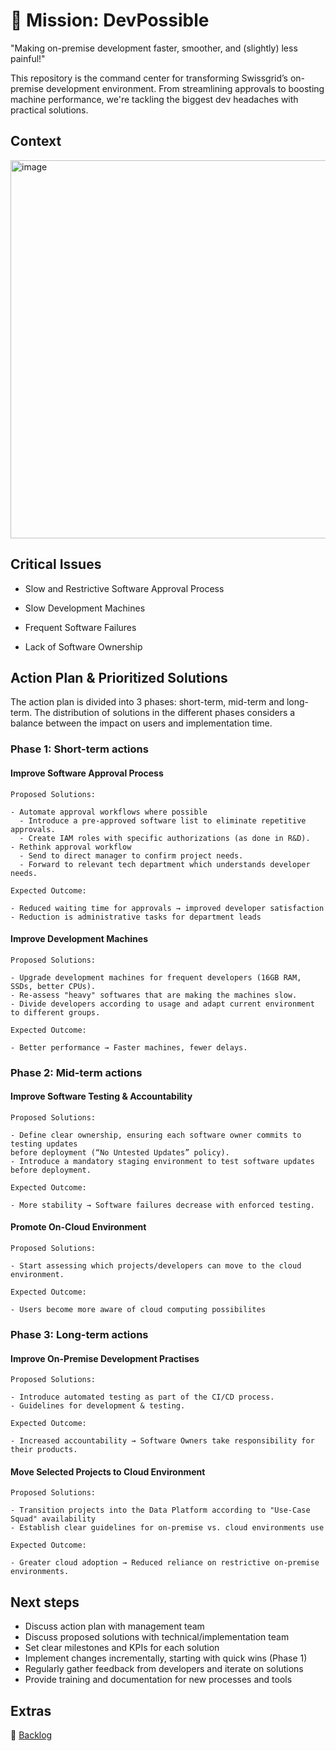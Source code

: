 # 🚀 Mission: DevPossible

"Making on-premise development faster, smoother, and (slightly) less painful!"

This repository is the command center for transforming Swissgrid’s on-premise development environment. From streamlining approvals to boosting machine performance, we're tackling the biggest dev headaches with practical solutions. 

## Context

<img width="605" alt="image" src="https://github.com/user-attachments/assets/9b6bf099-5c5c-484b-ba20-05aa5cf227d9" />

## Critical Issues 

  - Slow and Restrictive Software Approval Process
    
  - Slow Development Machines
    
  - Frequent Software Failures
    
  - Lack of Software Ownership

## Action Plan & Prioritized Solutions

The action plan is divided into 3 phases: short-term, mid-term and long-term. The distribution of solutions in the different phases considers a balance between the impact on users and implementation time.


### Phase 1: Short-term actions

  #### Improve Software Approval Process
  
    Proposed Solutions:
    
    - Automate approval workflows where possible
      - Introduce a pre-approved software list to eliminate repetitive approvals.
      - Create IAM roles with specific authorizations (as done in R&D).
    - Rethink approval workflow
      - Send to direct manager to confirm project needs.
      - Forward to relevant tech department which understands developer needs.
    
    Expected Outcome: 
    
    - Reduced waiting time for approvals → improved developer satisfaction
    - Reduction is administrative tasks for department leads
    
  
  #### Improve Development Machines
  
    Proposed Solutions:
    
    - Upgrade development machines for frequent developers (16GB RAM, SSDs, better CPUs).
    - Re-assess "heavy" softwares that are making the machines slow.
    - Divide developers according to usage and adapt current environment to different groups.
    
    Expected Outcome:
    
    - Better performance → Faster machines, fewer delays.


### Phase 2: Mid-term actions 

  #### Improve Software Testing & Accountability
  
    Proposed Solutions:
    
    - Define clear ownership, ensuring each software owner commits to testing updates 
    before deployment (“No Untested Updates” policy).
    - Introduce a mandatory staging environment to test software updates before deployment.
    
    Expected Outcome:
    
    - More stability → Software failures decrease with enforced testing.
  
  #### Promote On-Cloud Environment
    
    Proposed Solutions:
    
    - Start assessing which projects/developers can move to the cloud environment.
    
    Expected Outcome:
    
    - Users become more aware of cloud computing possibilites


### Phase 3: Long-term actions

  #### Improve On-Premise Development Practises
  
    Proposed Solutions:
    
    - Introduce automated testing as part of the CI/CD process.
    - Guidelines for development & testing.
    
    Expected Outcome:
    
    - Increased accountability → Software Owners take responsibility for their products.
    
  #### Move Selected Projects to Cloud Environment
    
    Proposed Solutions:
    
    - Transition projects into the Data Platform according to "Use-Case Squad" availability
    - Establish clear guidelines for on-premise vs. cloud environments use
    
    Expected Outcome:
    
    - Greater cloud adoption → Reduced reliance on restrictive on-premise environments.
  
  
## Next steps

* Discuss action plan with management team
* Discuss proposed solutions with technical/implementation team
* Set clear milestones and KPIs for each solution
* Implement changes incrementally, starting with quick wins (Phase 1)
* Regularly gather feedback from developers and iterate on solutions
* Provide training and documentation for new processes and tools

## Extras
👀 [Backlog](https://github.com/users/catarinapmartins/projects/2/views/1)


